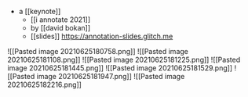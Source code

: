 - a [[keynote]]
	- [[i annotate 2021]]
	- by [[david bokan]]
	- [[slides]] https://annotation-slides.glitch.me
	
![[Pasted image 20210625180758.png]]
![[Pasted image 20210625181108.png]]
![[Pasted image 20210625181225.png]]
![[Pasted image 20210625181445.png]]
![[Pasted image 20210625181529.png]]
![[Pasted image 20210625181947.png]]
![[Pasted image 20210625182216.png]]
